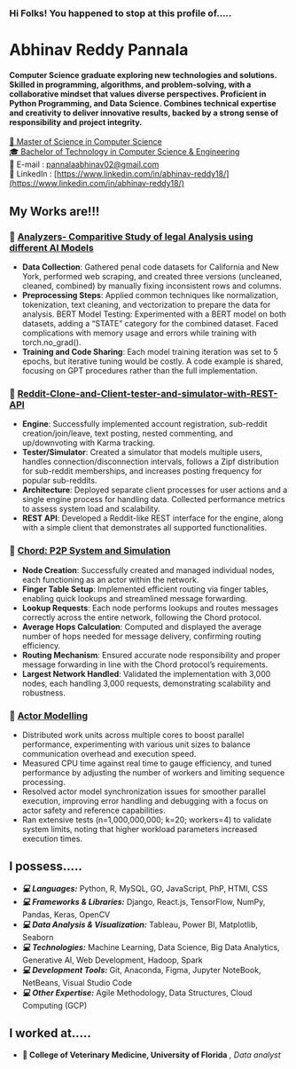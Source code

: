 ### Hi Folks! You happened to stop at this profile of.....

# Abhinav Reddy Pannala
#### Computer Science graduate exploring new technologies and solutions. Skilled in programming, algorithms, and problem-solving, with a collaborative mindset that values diverse perspectives. Proficient in Python Programming, and Data Science. Combines technical expertise and creativity to deliver innovative results, backed by a strong sense of responsibility and project integrity.


[📖 Master of Science in Computer Science](https://www.cise.ufl.edu/academics/graduate/masters-program/)
<br>
[🎓 Bachelor of Technology in Computer Science & Engineering](https://jaipur.manipal.edu/fosta/department-of-Computer-Science-Engineering.php)
<br>
📧 E-mail : [pannalaabhinav02@gmail.com](mailto:pannalaabhinav02@gmail.com)
<br>
🔎 LinkedIn  : [https://www.linkedin.com/in/abhinav-reddy18/](https://www.linkedin.com/in/abhinav-reddy18/)

## My Works are!!!

### 📌 [Analyzers- Comparitive Study of legal Analysis using different AI Models](https://github.com/AbhinavReddy18-bytes/Analyzers-)
- **Data Collection**: Gathered penal code datasets for California and New York, performed web scraping, and created three versions (uncleaned, cleaned, combined) by manually fixing inconsistent rows and columns.
- **Preprocessing Steps**: Applied common techniques like normalization, tokenization, text cleaning, and vectorization to prepare the data for analysis.
BERT Model Testing: Experimented with a BERT model on both datasets, adding a “STATE” category for the combined dataset. Faced complications with memory usage and errors while training with torch.no_grad().
- **Training and Code Sharing**: Each model training iteration was set to 5 epochs, but iterative tuning would be costly. A code example is shared, focusing on GPT procedures rather than the full implementation.

### 📌 [Reddit-Clone-and-Client-tester-and-simulator-with-REST-API](https://github.com/AbhinavReddy18-bytes/Reddit-Clone-and-Client-tester-and-simulator-with-REST-API-Project)
- **Engine**: Successfully implemented account registration, sub-reddit creation/join/leave, text posting, nested commenting, and up/downvoting with Karma tracking.
- **Tester/Simulator**: Created a simulator that models multiple users, handles connection/disconnection intervals, follows a Zipf distribution for sub-reddit memberships, and increases posting frequency for popular sub-reddits.
- **Architecture**: Deployed separate client processes for user actions and a single engine process for handling data. Collected performance metrics to assess system load and scalability.
- **REST API**: Developed a Reddit-like REST interface for the engine, along with a simple client that demonstrates all supported functionalities.

### 📌 [Chord: P2P System and Simulation](https://github.com/AbhinavReddy18-bytes/Chord-P2P-System-and-Simulation-Distributed-Systems)
- **Node Creation**: Successfully created and managed individual nodes, each functioning as an actor within the network.  
- **Finger Table Setup**: Implemented efficient routing via finger tables, enabling quick lookups and streamlined message forwarding.  
- **Lookup Requests**: Each node performs lookups and routes messages correctly across the entire network, following the Chord protocol.  
- **Average Hops Calculation**: Computed and displayed the average number of hops needed for message delivery, confirming routing efficiency.  
- **Routing Mechanism**: Ensured accurate node responsibility and proper message forwarding in line with the Chord protocol’s requirements.  
- **Largest Network Handled**: Validated the implementation with 3,000 nodes, each handling 3,000 requests, demonstrating scalability and robustness.  

### 📌 [Actor Modelling](https://github.com/AbhinavReddy18-bytes/Distributed-Operating-Systems-Actor-Modelling)
- Distributed work units across multiple cores to boost parallel performance, experimenting with various unit sizes to balance communication overhead and execution speed.
- Measured CPU time against real time to gauge efficiency, and tuned performance by adjusting the number of workers and limiting sequence processing.
- Resolved actor model synchronization issues for smoother parallel execution, improving error handling and debugging with a focus on actor safety and reference capabilities.
- Ran extensive tests (n=1,000,000,000; k=20; workers=4) to validate system limits, noting that higher workload parameters increased execution times.

## I possess.....

- **_💻 Languages:_** Python, R, MySQL, GO, JavaScript, PhP, HTMl, CSS
- **_💻 Frameworks & Libraries:_** Django, React.js, TensorFlow, NumPy, Pandas, Keras, OpenCV
- **_💻 Data Analysis & Visualization:_** Tableau, Power BI, Matplotlib, Seaborn
- **_💻 Technologies:_** Machine Learning, Data Science, Big Data Analytics, Generative AI, Web Development, Hadoop, Spark
- **_💻 Development Tools:_** Git, Anaconda, Figma, Jupyter NoteBook, NetBeans, Visual Studio Code
- **_💻 Other Expertise:_** Agile Methodology, Data Structures, Cloud Computing (GCP)

## I worked at.....

- **💼 College of Veterinary Medicine, University of Florida** _, Data analyst_
